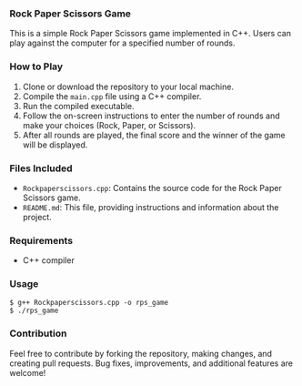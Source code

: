 ### Rock Paper Scissors Game

This is a simple Rock Paper Scissors game implemented in C++. Users can play against the computer for a specified number of rounds.

### How to Play

1. Clone or download the repository to your local machine.
2. Compile the `main.cpp` file using a C++ compiler.
3. Run the compiled executable.
4. Follow the on-screen instructions to enter the number of rounds and make your choices (Rock, Paper, or Scissors).
5. After all rounds are played, the final score and the winner of the game will be displayed.

### Files Included

- `Rockpaperscissors.cpp`: Contains the source code for the Rock Paper Scissors game.
- `README.md`: This file, providing instructions and information about the project.

### Requirements

- C++ compiler

### Usage

```
$ g++ Rockpaperscissors.cpp -o rps_game
$ ./rps_game
```

### Contribution

Feel free to contribute by forking the repository, making changes, and creating pull requests. Bug fixes, improvements, and additional features are welcome!
